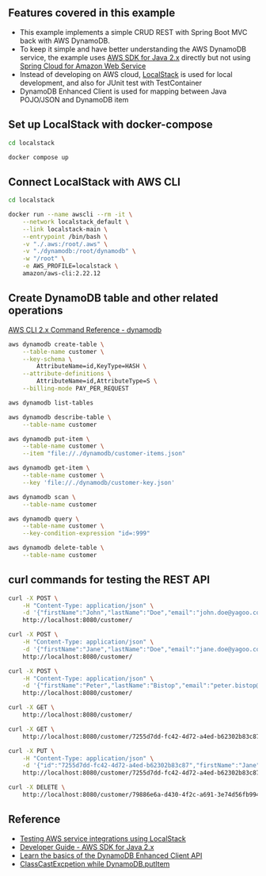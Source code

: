 ## Features covered in this example

- This example implements a simple CRUD REST with Spring Boot MVC back with AWS DynamoDB.
- To keep it simple and have better understanding the AWS DynamoDB service, the example uses [AWS SDK for Java 2.x](https://docs.aws.amazon.com/sdk-for-java/latest/developer-guide/home.html) directly but not using [Spring Cloud for Amazon Web Service](https://spring.io/projects/spring-cloud-aws)
- Instead of developing on AWS cloud, [LocalStack](https://hub.docker.com/r/localstack/localstack) is used for local development, and also for JUnit test with TestContainer
- DynamoDB Enhanced Client is used for mapping between Java POJO/JSON and DynamoDB item

## Set up LocalStack with docker-compose
```bash
cd localstack

docker compose up
```

## Connect LocalStack with AWS CLI
```bash
cd localstack

docker run --name awscli --rm -it \
    --network localstack_default \
    --link localstack-main \
    --entrypoint /bin/bash \
    -v "./.aws:/root/.aws" \
    -v "./dynamodb:/root/dynamodb" \
    -w "/root" \
    -e AWS_PROFILE=localstack \
    amazon/aws-cli:2.22.12
```

## Create DynamoDB table and other related operations
[AWS CLI 2.x Command Reference - dynamodb](https://awscli.amazonaws.com/v2/documentation/api/latest/reference/dynamodb/index.html)
```bash
aws dynamodb create-table \
    --table-name customer \
    --key-schema \
        AttributeName=id,KeyType=HASH \
    --attribute-definitions \
        AttributeName=id,AttributeType=S \
    --billing-mode PAY_PER_REQUEST

aws dynamodb list-tables

aws dynamodb describe-table \
    --table-name customer

aws dynamodb put-item \
    --table-name customer \
    --item "file://./dynamodb/customer-items.json"

aws dynamodb get-item \
    --table-name customer \
    --key 'file://./dynamodb/customer-key.json'

aws dynamodb scan \
    --table-name customer

aws dynamodb query \
    --table-name customer \
    --key-condition-expression "id=:999"

aws dynamodb delete-table \
    --table-name customer
```

## curl commands for testing the REST API
```bash
curl -X POST \
    -H "Content-Type: application/json" \
    -d '{"firstName":"John","lastName":"Doe","email":"john.doe@yagoo.com"}' \
    http://localhost:8080/customer/

curl -X POST \
    -H "Content-Type: application/json" \
    -d '{"firstName":"Jane","lastName":"Doe","email":"jane.doe@yagoo.com"}' \
    http://localhost:8080/customer/

curl -X POST \
    -H "Content-Type: application/json" \
    -d '{"firstName":"Peter","lastName":"Bistop","email":"peter.bistop@yagoo.com"}' \
    http://localhost:8080/customer/

curl -X GET \
    http://localhost:8080/customer/

curl -X GET \
    http://localhost:8080/customer/7255d7dd-fc42-4d72-a4ed-b62302b83c87

curl -X PUT \
    -H "Content-Type: application/json" \
    -d '{"id":"7255d7dd-fc42-4d72-a4ed-b62302b83c87","firstName":"Jane","lastName":"Doe","email":"jane.doe@gmail.com"}' \
    http://localhost:8080/customer/7255d7dd-fc42-4d72-a4ed-b62302b83c87

curl -X DELETE \
    http://localhost:8080/customer/79886e6a-d430-4f2c-a691-3e74d56fb994
```

## Reference
- [Testing AWS service integrations using LocalStack](https://testcontainers.com/guides/testing-aws-service-integrations-using-localstack/)
- [Developer Guide - AWS SDK for Java 2.x](https://docs.aws.amazon.com/sdk-for-java/latest/developer-guide/home.html)
- [Learn the basics of the DynamoDB Enhanced Client API](https://docs.aws.amazon.com/sdk-for-java/latest/developer-guide/ddb-en-client-use.html)
- [ClassCastExcpetion while DynamoDB.putItem](https://stackoverflow.com/questions/61556638/springboot-java-aws-sdk-2-dynamodb-enhanced-client-and-devtools-problem/64350067#64350067)